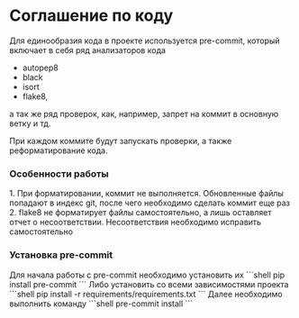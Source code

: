 <h1>Соглашение по коду</h1>
Для единообразия кода в проекте используется pre-commit, который включает в себя ряд анализаторов кода

- autopep8
- black
- isort
- flake8, 

а так же ряд проверок, как, например, запрет на коммит в основную ветку и тд.

При каждом коммите будут запускать проверки, а также реформатирование кода.

<h3>Особенности работы </h3>
1. При форматировании, коммит не выполняется. Обновленные файлы попадают в индекс git, после чего необходимо сделать коммит еще раз
2. flake8 не форматирует файлы самостоятельно, а лишь оставляет отчет о несоответствии. Несоответствия необходимо исправить самостоятельно 

<h3>Установка pre-commit</h3>
Для начала работы с pre-commit необходимо установить их
```shell
pip install pre-commit 
```
Либо установить со всеми зависимостями проекта
```shell
pip install -r requirements/requirements.txt
```
Далее необходимо выполнить команду
```shell
pre-commit install
```